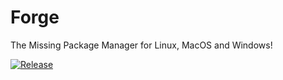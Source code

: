 # Forge
The Missing Package Manager for Linux, MacOS and Windows!

[![Release](https://img.shields.io/github/languages/code-size/HdlJohanna/forge)](https://github.com/HdlJohanna/forge)
